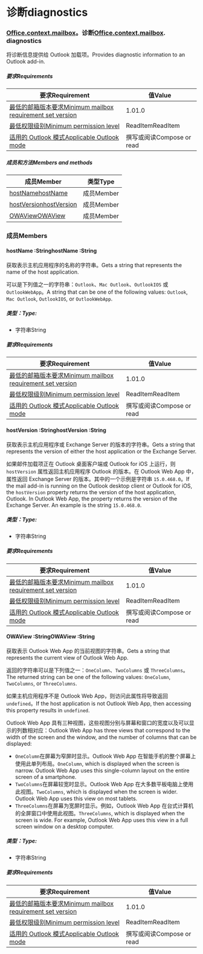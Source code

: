 
# <a name="diagnostics"></a><span data-ttu-id="55d8f-101">诊断</span><span class="sxs-lookup"><span data-stu-id="55d8f-101">diagnostics</span></span>

### <span data-ttu-id="55d8f-p101">[Office](Office.md)[.context](Office.context.md)[.mailbox](Office.context.mailbox.md)。诊断</span><span class="sxs-lookup"><span data-stu-id="55d8f-p101">[Office](Office.md)[.context](Office.context.md)[.mailbox](Office.context.mailbox.md). diagnostics</span></span>

<span data-ttu-id="55d8f-104">将诊断信息提供给 Outlook 加载项。</span><span class="sxs-lookup"><span data-stu-id="55d8f-104">Provides diagnostic information to an Outlook add-in.</span></span>

##### <a name="requirements"></a><span data-ttu-id="55d8f-105">要求</span><span class="sxs-lookup"><span data-stu-id="55d8f-105">Requirements</span></span>

|<span data-ttu-id="55d8f-106">要求</span><span class="sxs-lookup"><span data-stu-id="55d8f-106">Requirement</span></span>| <span data-ttu-id="55d8f-107">值</span><span class="sxs-lookup"><span data-stu-id="55d8f-107">Value</span></span>|
|---|---|
|[<span data-ttu-id="55d8f-108">最低的邮箱版本要求</span><span class="sxs-lookup"><span data-stu-id="55d8f-108">Minimum mailbox requirement set version</span></span>](/javascript/office/requirement-sets/outlook-api-requirement-sets)| <span data-ttu-id="55d8f-109">1.0</span><span class="sxs-lookup"><span data-stu-id="55d8f-109">1.0</span></span>|
|[<span data-ttu-id="55d8f-110">最低权限级别</span><span class="sxs-lookup"><span data-stu-id="55d8f-110">Minimum permission level</span></span>](https://docs.microsoft.com/outlook/add-ins/understanding-outlook-add-in-permissions)| <span data-ttu-id="55d8f-111">ReadItem</span><span class="sxs-lookup"><span data-stu-id="55d8f-111">ReadItem</span></span>|
|[<span data-ttu-id="55d8f-112">适用的 Outlook 模式</span><span class="sxs-lookup"><span data-stu-id="55d8f-112">Applicable Outlook mode</span></span>](https://docs.microsoft.com/outlook/add-ins/#extension-points)| <span data-ttu-id="55d8f-113">撰写或阅读</span><span class="sxs-lookup"><span data-stu-id="55d8f-113">Compose or read</span></span>|

##### <a name="members-and-methods"></a><span data-ttu-id="55d8f-114">成员和方法</span><span class="sxs-lookup"><span data-stu-id="55d8f-114">Members and methods</span></span>

| <span data-ttu-id="55d8f-115">成员</span><span class="sxs-lookup"><span data-stu-id="55d8f-115">Member</span></span> | <span data-ttu-id="55d8f-116">类型</span><span class="sxs-lookup"><span data-stu-id="55d8f-116">Type</span></span> |
|--------|------|
| [<span data-ttu-id="55d8f-117">hostName</span><span class="sxs-lookup"><span data-stu-id="55d8f-117">hostName</span></span>](#hostname-string) | <span data-ttu-id="55d8f-118">成员</span><span class="sxs-lookup"><span data-stu-id="55d8f-118">Member</span></span> |
| [<span data-ttu-id="55d8f-119">hostVersion</span><span class="sxs-lookup"><span data-stu-id="55d8f-119">hostVersion</span></span>](#hostversion-string) | <span data-ttu-id="55d8f-120">成员</span><span class="sxs-lookup"><span data-stu-id="55d8f-120">Member</span></span> |
| [<span data-ttu-id="55d8f-121">OWAView</span><span class="sxs-lookup"><span data-stu-id="55d8f-121">OWAView</span></span>](#owaview-string) | <span data-ttu-id="55d8f-122">成员</span><span class="sxs-lookup"><span data-stu-id="55d8f-122">Member</span></span> |

### <a name="members"></a><span data-ttu-id="55d8f-123">成员</span><span class="sxs-lookup"><span data-stu-id="55d8f-123">Members</span></span>

####  <a name="hostname-string"></a><span data-ttu-id="55d8f-124">hostName :String</span><span class="sxs-lookup"><span data-stu-id="55d8f-124">hostName :String</span></span>

<span data-ttu-id="55d8f-125">获取表示主机应用程序的名称的字符串。</span><span class="sxs-lookup"><span data-stu-id="55d8f-125">Gets a string that represents the name of the host application.</span></span>

<span data-ttu-id="55d8f-126">可以是下列值之一的字符串：`Outlook`、`Mac Outlook`、`OutlookIOS` 或 `OutlookWebApp`。</span><span class="sxs-lookup"><span data-stu-id="55d8f-126">A string that can be one of the following values: `Outlook`, `Mac Outlook`, `OutlookIOS`, or `OutlookWebApp`.</span></span>

##### <a name="type"></a><span data-ttu-id="55d8f-127">类型：</span><span class="sxs-lookup"><span data-stu-id="55d8f-127">Type:</span></span>

*   <span data-ttu-id="55d8f-128">字符串</span><span class="sxs-lookup"><span data-stu-id="55d8f-128">String</span></span>

##### <a name="requirements"></a><span data-ttu-id="55d8f-129">要求</span><span class="sxs-lookup"><span data-stu-id="55d8f-129">Requirements</span></span>

|<span data-ttu-id="55d8f-130">要求</span><span class="sxs-lookup"><span data-stu-id="55d8f-130">Requirement</span></span>| <span data-ttu-id="55d8f-131">值</span><span class="sxs-lookup"><span data-stu-id="55d8f-131">Value</span></span>|
|---|---|
|[<span data-ttu-id="55d8f-132">最低的邮箱版本要求</span><span class="sxs-lookup"><span data-stu-id="55d8f-132">Minimum mailbox requirement set version</span></span>](/javascript/office/requirement-sets/outlook-api-requirement-sets)| <span data-ttu-id="55d8f-133">1.0</span><span class="sxs-lookup"><span data-stu-id="55d8f-133">1.0</span></span>|
|[<span data-ttu-id="55d8f-134">最低权限级别</span><span class="sxs-lookup"><span data-stu-id="55d8f-134">Minimum permission level</span></span>](https://docs.microsoft.com/outlook/add-ins/understanding-outlook-add-in-permissions)| <span data-ttu-id="55d8f-135">ReadItem</span><span class="sxs-lookup"><span data-stu-id="55d8f-135">ReadItem</span></span>|
|[<span data-ttu-id="55d8f-136">适用的 Outlook 模式</span><span class="sxs-lookup"><span data-stu-id="55d8f-136">Applicable Outlook mode</span></span>](https://docs.microsoft.com/outlook/add-ins/#extension-points)| <span data-ttu-id="55d8f-137">撰写或阅读</span><span class="sxs-lookup"><span data-stu-id="55d8f-137">Compose or read</span></span>|

####  <a name="hostversion-string"></a><span data-ttu-id="55d8f-138">hostVersion :String</span><span class="sxs-lookup"><span data-stu-id="55d8f-138">hostVersion :String</span></span>

<span data-ttu-id="55d8f-139">获取表示主机应用程序或 Exchange Server 的版本的字符串。</span><span class="sxs-lookup"><span data-stu-id="55d8f-139">Gets a string that represents the version of either the host application or the Exchange Server.</span></span>

<span data-ttu-id="55d8f-p102">如果邮件加载项正在 Outlook 桌面客户端或 Outlook for iOS 上运行，则 `hostVersion` 属性返回主机应用程序 Outlook 的版本。在 Outlook Web App 中，属性返回 Exchange Server 的版本。其中的一个示例是字符串 `15.0.468.0`。</span><span class="sxs-lookup"><span data-stu-id="55d8f-p102">If the mail add-in is running on the Outlook desktop client or Outlook for iOS, the `hostVersion` property returns the version of the host application, Outlook. In Outlook Web App, the property returns the version of the Exchange Server. An example is the string `15.0.468.0`.</span></span>

##### <a name="type"></a><span data-ttu-id="55d8f-143">类型：</span><span class="sxs-lookup"><span data-stu-id="55d8f-143">Type:</span></span>

*   <span data-ttu-id="55d8f-144">字符串</span><span class="sxs-lookup"><span data-stu-id="55d8f-144">String</span></span>

##### <a name="requirements"></a><span data-ttu-id="55d8f-145">要求</span><span class="sxs-lookup"><span data-stu-id="55d8f-145">Requirements</span></span>

|<span data-ttu-id="55d8f-146">要求</span><span class="sxs-lookup"><span data-stu-id="55d8f-146">Requirement</span></span>| <span data-ttu-id="55d8f-147">值</span><span class="sxs-lookup"><span data-stu-id="55d8f-147">Value</span></span>|
|---|---|
|[<span data-ttu-id="55d8f-148">最低的邮箱版本要求</span><span class="sxs-lookup"><span data-stu-id="55d8f-148">Minimum mailbox requirement set version</span></span>](/javascript/office/requirement-sets/outlook-api-requirement-sets)| <span data-ttu-id="55d8f-149">1.0</span><span class="sxs-lookup"><span data-stu-id="55d8f-149">1.0</span></span>|
|[<span data-ttu-id="55d8f-150">最低权限级别</span><span class="sxs-lookup"><span data-stu-id="55d8f-150">Minimum permission level</span></span>](https://docs.microsoft.com/outlook/add-ins/understanding-outlook-add-in-permissions)| <span data-ttu-id="55d8f-151">ReadItem</span><span class="sxs-lookup"><span data-stu-id="55d8f-151">ReadItem</span></span>|
|[<span data-ttu-id="55d8f-152">适用的 Outlook 模式</span><span class="sxs-lookup"><span data-stu-id="55d8f-152">Applicable Outlook mode</span></span>](https://docs.microsoft.com/outlook/add-ins/#extension-points)| <span data-ttu-id="55d8f-153">撰写或阅读</span><span class="sxs-lookup"><span data-stu-id="55d8f-153">Compose or read</span></span>|

####  <a name="owaview-string"></a><span data-ttu-id="55d8f-154">OWAView :String</span><span class="sxs-lookup"><span data-stu-id="55d8f-154">OWAView :String</span></span>

<span data-ttu-id="55d8f-155">获取表示 Outlook Web App 的当前视图的字符串。</span><span class="sxs-lookup"><span data-stu-id="55d8f-155">Gets a string that represents the current view of Outlook Web App.</span></span>

<span data-ttu-id="55d8f-156">返回的字符串可以是下列值之一：`OneColumn`、`TwoColumns` 或 `ThreeColumns`。</span><span class="sxs-lookup"><span data-stu-id="55d8f-156">The returned string can be one of the following values: `OneColumn`, `TwoColumns`, or `ThreeColumns`.</span></span>

<span data-ttu-id="55d8f-157">如果主机应用程序不是 Outlook Web App，则访问此属性将导致返回 `undefined`。</span><span class="sxs-lookup"><span data-stu-id="55d8f-157">If the host application is not Outlook Web App, then accessing this property results in `undefined`.</span></span>

<span data-ttu-id="55d8f-158">Outlook Web App 具有三种视图，这些视图分别与屏幕和窗口的宽度以及可以显示的列数相对应：</span><span class="sxs-lookup"><span data-stu-id="55d8f-158">Outlook Web App has three views that correspond to the width of the screen and the window, and the number of columns that can be displayed:</span></span>

*   <span data-ttu-id="55d8f-p103">`OneColumn`在屏幕为窄屏时显示。Outlook Web App 在智能手机的整个屏幕上使用此单列布局。</span><span class="sxs-lookup"><span data-stu-id="55d8f-p103">`OneColumn`, which is displayed when the screen is narrow. Outlook Web App uses this single-column layout on the entire screen of a smartphone.</span></span>
*   <span data-ttu-id="55d8f-p104">`TwoColumns`在屏幕较宽时显示。Outlook Web App 在大多数平板电脑上使用此视图。</span><span class="sxs-lookup"><span data-stu-id="55d8f-p104">`TwoColumns`, which is displayed when the screen is wider. Outlook Web App uses this view on most tablets.</span></span>
*   <span data-ttu-id="55d8f-p105">`ThreeColumns`在屏幕为宽屏时显示。例如，Outlook Web App 在台式计算机的全屏窗口中使用此视图。</span><span class="sxs-lookup"><span data-stu-id="55d8f-p105">`ThreeColumns`, which is displayed when the screen is wide. For example, Outlook Web App uses this view in a full screen window on a desktop computer.</span></span>

##### <a name="type"></a><span data-ttu-id="55d8f-165">类型：</span><span class="sxs-lookup"><span data-stu-id="55d8f-165">Type:</span></span>

*   <span data-ttu-id="55d8f-166">字符串</span><span class="sxs-lookup"><span data-stu-id="55d8f-166">String</span></span>

##### <a name="requirements"></a><span data-ttu-id="55d8f-167">要求</span><span class="sxs-lookup"><span data-stu-id="55d8f-167">Requirements</span></span>

|<span data-ttu-id="55d8f-168">要求</span><span class="sxs-lookup"><span data-stu-id="55d8f-168">Requirement</span></span>| <span data-ttu-id="55d8f-169">值</span><span class="sxs-lookup"><span data-stu-id="55d8f-169">Value</span></span>|
|---|---|
|[<span data-ttu-id="55d8f-170">最低的邮箱版本要求</span><span class="sxs-lookup"><span data-stu-id="55d8f-170">Minimum mailbox requirement set version</span></span>](/javascript/office/requirement-sets/outlook-api-requirement-sets)| <span data-ttu-id="55d8f-171">1.0</span><span class="sxs-lookup"><span data-stu-id="55d8f-171">1.0</span></span>|
|[<span data-ttu-id="55d8f-172">最低权限级别</span><span class="sxs-lookup"><span data-stu-id="55d8f-172">Minimum permission level</span></span>](https://docs.microsoft.com/outlook/add-ins/understanding-outlook-add-in-permissions)| <span data-ttu-id="55d8f-173">ReadItem</span><span class="sxs-lookup"><span data-stu-id="55d8f-173">ReadItem</span></span>|
|[<span data-ttu-id="55d8f-174">适用的 Outlook 模式</span><span class="sxs-lookup"><span data-stu-id="55d8f-174">Applicable Outlook mode</span></span>](https://docs.microsoft.com/outlook/add-ins/#extension-points)| <span data-ttu-id="55d8f-175">撰写或阅读</span><span class="sxs-lookup"><span data-stu-id="55d8f-175">Compose or read</span></span>|